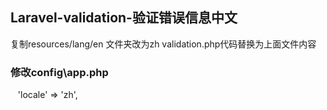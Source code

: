 ## Laravel-validation-验证错误信息中文
  复制resources/lang/en 文件夹改为zh
  validation.php代码替换为上面文件内容
### 修改config\app.php
    'locale' => 'zh',

